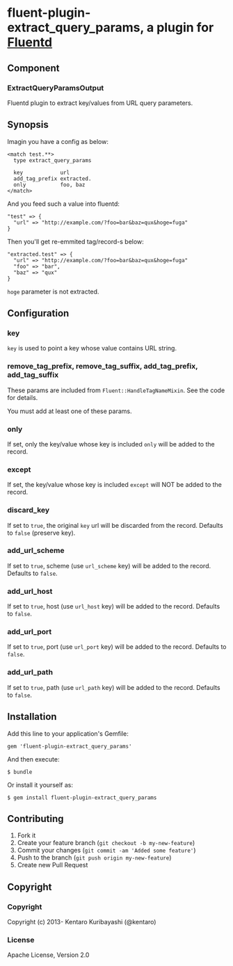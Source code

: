 # fluent-plugin-extract_query_params, a plugin for [Fluentd](http://fluentd.org)

## Component

### ExtractQueryParamsOutput

Fluentd plugin to extract key/values from URL query parameters.

## Synopsis

Imagin you have a config as below:

```
<match test.**>
  type extract_query_params

  key            url
  add_tag_prefix extracted.
  only           foo, baz
</match>
```

And you feed such a value into fluentd:

```
"test" => {
  "url" => "http://example.com/?foo=bar&baz=qux&hoge=fuga"
}
```

Then you'll get re-emmited tag/record-s below:

```
"extracted.test" => {
  "url" => "http://example.com/?foo=bar&baz=qux&hoge=fuga"
  "foo" => "bar",
  "baz" => "qux"
}
```

`hoge` parameter is not extracted.

## Configuration

### key

`key` is used to point a key whose value contains URL string.

### remove_tag_prefix, remove_tag_suffix, add_tag_prefix, add_tag_suffix

These params are included from `Fluent::HandleTagNameMixin`. See the code for details.

You must add at least one of these params.

### only

If set, only the key/value whose key is included `only` will be added to the record.

### except

If set, the key/value whose key is included `except` will NOT be added to the record.

### discard_key

If set to `true`, the original `key` url will be discarded from the record. Defaults to `false` (preserve key).

### add_url_scheme

If set to `true`, scheme (use `url_scheme` key) will be added to the record. Defaults to `false`.

### add_url_host

If set to `true`, host (use `url_host` key) will be added to the record. Defaults to `false`.

### add_url_port

If set to `true`, port (use `url_port` key) will be added to the record. Defaults to `false`.

### add_url_path

If set to `true`, path (use `url_path` key) will be added to the record. Defaults to `false`.

## Installation

Add this line to your application's Gemfile:

    gem 'fluent-plugin-extract_query_params'

And then execute:

    $ bundle

Or install it yourself as:

    $ gem install fluent-plugin-extract_query_params

## Contributing

1. Fork it
2. Create your feature branch (`git checkout -b my-new-feature`)
3. Commit your changes (`git commit -am 'Added some feature'`)
4. Push to the branch (`git push origin my-new-feature`)
5. Create new Pull Request

## Copyright

### Copyright

Copyright (c) 2013- Kentaro Kuribayashi (@kentaro)

### License

Apache License, Version 2.0
